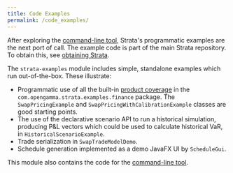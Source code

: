 ```yaml
---
title: Code Examples
permalink: /code_examples/
---
```


After exploring the [command-line tool]({{site.baseurl}}/command_line_tool),
Strata's programmatic examples are the next port of call. The example code is part of the main Strata repository.
To obtain this, see [obtaining Strata]({{site.baseurl}}/obtaining_strata).

The `strata-examples` module includes simple, standalone examples which run out-of-the-box.
These illustrate:

* Programmatic use of all the built-in [product coverage]({{site.baseurl}}/product_coverage) in the
`com.opengamma.strata.examples.finance` package.
The `SwapPricingExample` and `SwapPricingWithCalibrationExample` classes are good starting points.
* The use of the declarative scenario API to run a historical simulation, producing P&L vectors which
could be used to calculate historical VaR, in `HistoricalScenarioExample`.
* Trade serialization in `SwapTradeModelDemo`.
* Schedule generation implemented as a demo JavaFX UI by `ScheduleGui`.

This module also contains the code for the [command-line tool]({{site.baseurl}}/command_line_tool).
